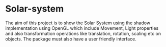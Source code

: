 # Solar-system
The aim of this project is to show the Solar System using the shadow implementation using OpenGL which include Movement, Light properties and also transformation operations like translation, rotation, scaling etc on objects. The package must also have a user friendly interface.
